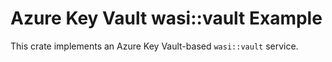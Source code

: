 # Azure Key Vault wasi::vault Example

This crate implements an Azure Key Vault-based `wasi::vault` service.